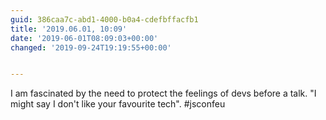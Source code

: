 ```yaml
---
guid: 386caa7c-abd1-4000-b0a4-cdefbffacfb1
title: '2019.06.01, 10:09'
date: '2019-06-01T08:09:03+00:00'
changed: '2019-09-24T19:19:55+00:00'


---
```


I am fascinated by the need to protect the feelings of devs before a talk. "I might say I don't like your favourite tech". #jsconfeu
